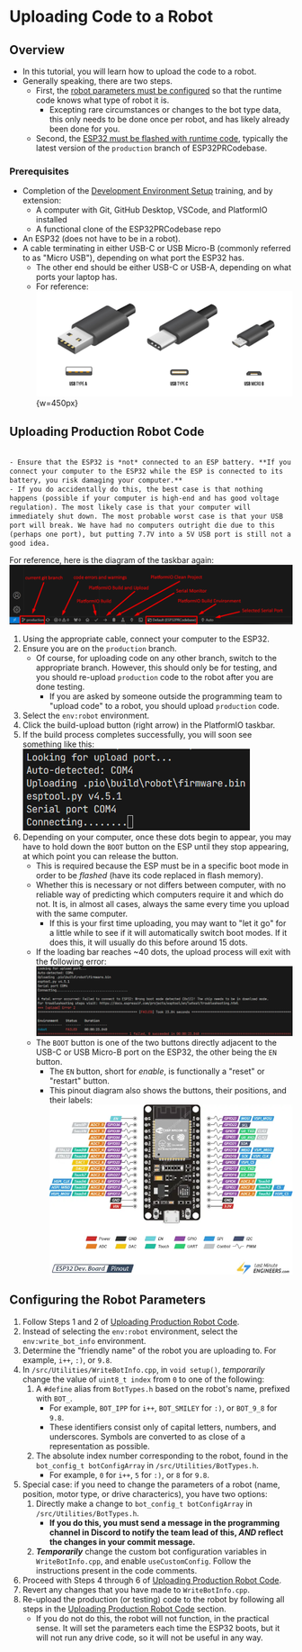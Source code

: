 # Uploading Code to a Robot
## Overview
- In this tutorial, you will learn how to upload the code to a robot.
- Generally speaking, there are two steps.
	- First, the [robot parameters must be configured](#configuring-the-robot-parameters) so that the runtime code knows what type of robot it is.
		- Excepting rare circumstances or changes to the bot type data, this only needs to be done once per robot, and has likely already been done for you.
	- Second, the [ESP32 must be flashed with runtime code](#uploading-production-robot-code), typically the latest version of the `production` branch of ESP32PRCodebase.

### Prerequisites
- Completion of the [Development Environment Setup](./devenv) training, and by extension:
	- A computer with Git, GitHub Desktop, VSCode, and PlatformIO installed
	- A functional clone of the ESP32PRCodebase repo
- An ESP32 (does not have to be in a robot).
- A cable terminating in either USB-C or USB Micro-B (commonly referred to as "Micro USB"), depending on what port the ESP32 has.
	- The other end should be either USB-C or USB-A, depending on what ports your laptop has.
	- For reference: <br> ![USB Types|450](../_static/images/training/usb-types.jpg){w=450px}

## Uploading Production Robot Code
```{danger}

- Ensure that the ESP32 is *not* connected to an ESP battery. **If you connect your computer to the ESP32 while the ESP is connected to its battery, you risk damaging your computer.**
- If you do accidentally do this, the best case is that nothing happens (possible if your computer is high-end and has good voltage regulation). The most likely case is that your computer will immediately shut down. The most probable worst case is that your USB port will break. We have had no computers outright die due to this (perhaps one port), but putting 7.7V into a 5V USB port is still not a good idea. 
```

For reference, here is the diagram of the taskbar again: ![Step 1|550](../_static/images/training/devenv/devenv-build-1.png)

1. Using the appropriate cable, connect your computer to the ESP32.
2. Ensure you are on the `production` branch.
	- Of course, for uploading code on any other branch, switch to the appropriate branch. However, this should only be for testing, and you should re-upload `production` code to the robot after you are done testing. 
		- If you are asked by someone outside the programming team to "upload code" to a robot, you should upload `production` code.
3. Select the `env:robot` environment.
4. Click the build-upload button (right arrow) in the PlatformIO taskbar.
5. If the build process completes successfully, you will soon see something like this: <br> ![Uploading](../_static/images/training/upload-1.png)
 6. Depending on your computer, once these dots begin to appear, you may have to hold down the `BOOT` button on the ESP until they stop appearing, at which point you can release the button.
	 - This is required because the ESP must be in a specific boot mode in order to be *flashed* (have its code replaced in flash memory).
	 - Whether this is necessary or not differs between computer, with no reliable way of predicting which computers require it and which do not. It is, in almost all cases, always the same every time you upload with the same computer.
		 - If this is your first time uploading, you may want to "let it go" for a little while to see if it will automatically switch boot modes. If it does this, it will usually do this before around 15 dots. 
	 - If the loading bar reaches ~40 dots, the upload process will exit with the following error: <br> ![Error|600](../_static/images/training/upload-wrong-boot-mode.png)
	 - The `BOOT` button is one of the two buttons directly adjacent to the USB-C or USB Micro-B port on the ESP32, the other being the `EN` button.
		 - The `EN` button, short for *enable*, is functionally a "reset" or "restart" button.
		 - This pinout diagram also shows the buttons, their positions, and their labels: <br> ![ESP-pinout|500](../_static/images/hardware/esp/esp32-pinout.png)

## Configuring the Robot Parameters
1. Follow Steps 1 and 2 of [Uploading Production Robot Code](#uploading-production-robot-code).
2. Instead of selecting the `env:robot` environment, select the `env:write_bot_info` environment.
3. Determine the "friendly name" of the robot you are uploading to. For example, `i++`, `:)`, or `9.8`.
4. In `/src/Utilities/WriteBotInfo.cpp`, in `void setup()`, *temporarily* change the value of `uint8_t index` from `0` to one of the following:
	1. A `#define` alias from `BotTypes.h` based on the robot's name, prefixed with `BOT_`. 
		- For example, `BOT_IPP` for `i++`, `BOT_SMILEY` for `:)`, or `BOT_9_8` for `9.8`. 
		- These identifiers consist only of capital letters, numbers, and underscores. Symbols are converted to as close of a representation as possible.
	2. The absolute index number corresponding to the robot, found in the `bot_config_t botConfigArray` in `/src/Utilities/BotTypes.h`. 
		- For example, `0` for `i++`, `5` for `:)`, or `8` for `9.8`.
5. Special case: if you need to change the parameters of a robot (name, position, motor type, or drive characterics), you have two options:
	1. Directly make a change to `bot_config_t botConfigArray` in `/src/Utilities/BotTypes.h`.
		- **If you do this, you must send a message in the programming channel in Discord to notify the team lead of this, *AND* reflect the changes in your commit message.**
	2. ***Temporarily*** change the custom bot configuration variables in `WriteBotInfo.cpp`, and enable `useCustomConfig`. Follow the instructions present in the code comments.
6. Proceed with Steps 4 through 6 of [Uploading Production Robot Code](#uploading-production-robot-code).
7. Revert any changes that you have made to `WriteBotInfo.cpp`.
8. Re-upload the production (or testing) code to the robot by following all steps in the [Uploading Production Robot Code](#uploading-production-robot-code) section.
	- If you do not do this, the robot will not function, in the practical sense. It will set the parameters each time the ESP32 boots, but it will not run any drive code, so it will not be useful in any way.